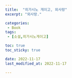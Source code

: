 ```yaml
---
title:  "히가시노 게이고, 외사랑"
excerpt: "외사랑."

categories:
 - Book
tags:
 - [소설,히가시노게이고]

toc: true
toc_sticky: true

date: 2022-11-17
last_modified_at: 2022-11-17

---
```


#### 